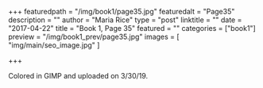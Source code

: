 +++
featuredpath = "/img/book1/page35.jpg"
featuredalt = "Page35"
description = ""
author = "Maria Rice"
type = "post"
linktitle = ""
date = "2017-04-22"
title = "Book 1, Page 35"
featured = ""
categories = ["book1"]
preview = "/img/book1_prev/page35.jpg"
images = [ "img/main/seo_image.jpg" ]

+++

Colored in GIMP and uploaded on 3/30/19.

